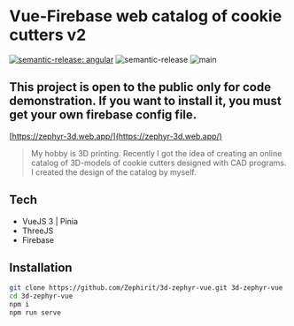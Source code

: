 # Vue-Firebase web catalog of cookie cutters v2
[![semantic-release: angular](https://img.shields.io/badge/semantic--release-angular-e10079?logo=semantic-release)](https://github.com/semantic-release/semantic-release)
![semantic-release](https://github.com/Degray84/3d-zephyr/actions/workflows/semantic-release.yml/badge.svg)
![main](https://github.com/Degray84/3d-zephyr/actions/workflows/semantic-release.yml/badge.svg?branch=main)
## This project is open to the public only for code demonstration. If you want to install it, you must get your own firebase config file.
[https://zephyr-3d.web.app/](https://zephyr-3d.web.app/)

> My hobby is 3D printing. Recently I got the idea of creating an online 
catalog of 3D-models of cookie cutters designed with CAD programs. I created the 
design of the catalog by myself.

## Tech

- VueJS 3 | Pinia
- ThreeJS
- Firebase

## Installation

```sh
git clone https://github.com/Zephirit/3d-zephyr-vue.git 3d-zephyr-vue
cd 3d-zephyr-vue
npm i
npm run serve
```
